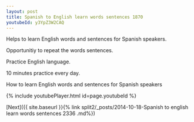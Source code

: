 ```yaml
---
layout: post
title: Spanish to English learn words sentences 1870 
youtubeId: y3YpZ3W2CAQ
---
```

 
 
Helps to learn English words and sentences for Spanish speakers.

Opportunitiy to repeat the words sentences. 

Practice English language. 
 
10 minutes practice every day. 
 
How to learn English words and sentences for Spanish speakers 
 
{% include youtubePlayer.html id=page.youtubeId %}
 
 
[Next]({{ site.baseurl }}{% link  split2/_posts/2014-10-18-Spanish to english learn words sentences 2336 .md%})
 
